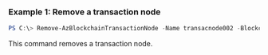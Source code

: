 ### Example 1: Remove a transaction node
```powershell
PS C:\> Remove-AzBlockchainTransactionNode -Name transacnode002 -BlockchainMemberName dolauli002 -ResourceGroupName testgroup

```

This command removes a transaction node.

